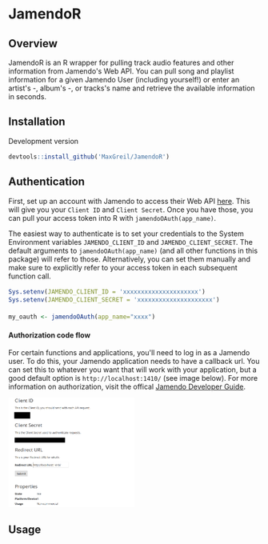 
JamendoR
========

<!-- README.md is generated from README.Rmd. Please edit that file -->
Overview
--------

JamendoR is an R wrapper for pulling track audio features and other information from Jamendo's Web API. You can pull song and playlist information for a given Jamendo User (including yourself!) or enter an artist's -, album's -, or tracks's name and retrieve the available information in seconds.

Installation
------------

Development version

``` r
devtools::install_github('MaxGreil/JamendoR')
```

Authentication
--------------

First, set up an account with Jamendo to access their Web API [here](https://devportal.jamendo.com/signup). This will give you your `Client ID` and `Client Secret`. Once you have those, you can pull your access token into R with `jamendoOAuth(app_name)`.

The easiest way to authenticate is to set your credentials to the System Environment variables `JAMENDO_CLIENT_ID` and `JAMENDO_CLIENT_SECRET`. The default arguments to `jamendoOAuth(app_name)` (and all other functions in this package) will refer to those. Alternatively, you can set them manually and make sure to explicitly refer to your access token in each subsequent function call.

``` r
Sys.setenv(JAMENDO_CLIENT_ID = 'xxxxxxxxxxxxxxxxxxxxx')
Sys.setenv(JAMENDO_CLIENT_SECRET = 'xxxxxxxxxxxxxxxxxxxxx')

my_oauth <- jamendoOAuth(app_name="xxxx")
```

#### Authorization code flow

For certain functions and applications, you'll need to log in as a Jamendo user. To do this, your Jamendo application needs to have a callback url. You can set this to whatever you want that will work with your application, but a good default option is `http://localhost:1410/` (see image below). For more information on authorization, visit the offical [Jamendo Developer Guide](https://developer.jamendo.com/v3.0/authentication).

<img src="man/figures/JamendoR_auth_screenshot.PNG" width="50%" />

Usage
-----
